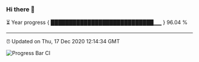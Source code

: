 ### Hi there 👋

⏳ Year progress { ████████████████████████████▁▁ } 96.04 %

---

⏰ Updated on Thu, 17 Dec 2020 12:14:34 GMT

![Progress Bar CI](https://github.com/liununu/liununu/workflows/Progress%20Bar%20CI/badge.svg)
